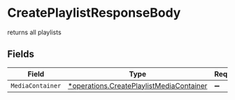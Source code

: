 # CreatePlaylistResponseBody

returns all playlists


## Fields

| Field                                                                                               | Type                                                                                                | Required                                                                                            | Description                                                                                         |
| --------------------------------------------------------------------------------------------------- | --------------------------------------------------------------------------------------------------- | --------------------------------------------------------------------------------------------------- | --------------------------------------------------------------------------------------------------- |
| `MediaContainer`                                                                                    | [*operations.CreatePlaylistMediaContainer](../../models/operations/createplaylistmediacontainer.md) | :heavy_minus_sign:                                                                                  | N/A                                                                                                 |